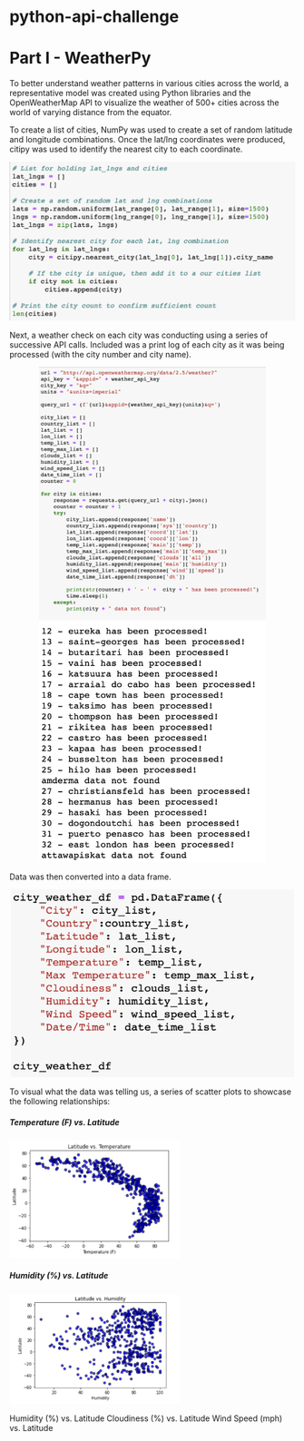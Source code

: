 # python-api-challenge

<h1>Part I - WeatherPy</h1>

To better understand weather patterns in various cities across the world, a representative model was created using Python libraries and the OpenWeatherMap API to visualize the weather of 500+ cities across the world of varying distance from the equator. 

To create a list of cities, NumPy was used to create a set of random latitude and longitude combinations.  Once the lat/lng coordinates were produced, citipy was used to identify the nearest city to each coordinate.

<p align="center">
  <img src="images/1_generate_cities.png" width="600">
</p>

Next, a weather check on each city was conducting using a series of successive API calls.  Included was a print log of each city as it was being processed (with the city number and city name).

<p float="left" align="center">
  <img src="images/2_perform_apis.png" width="400"/>
  <img src="images/3_citylist.png" width="400"/> 
</p>

Data was then converted into a data frame.
<p align="center">
  <img src="images/4_dataframe.png" width="500"/>
</p>

To visual what the data was telling us, a series of scatter plots to showcase the following relationships:

<p float="left" align="center">
  <a> <h5>Temperature (F) vs. Latitude</h5>
    <img src="images/5_img1.png" width="300"/>
  </a>
  <a><h5>Humidity (%) vs. Latitude</h5>
    <img src="images/6_img2.png" width="300"/> 
  </a>
</p>

Humidity (%) vs. Latitude
Cloudiness (%) vs. Latitude
Wind Speed (mph) vs. Latitude

